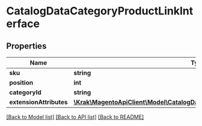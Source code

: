 # CatalogDataCategoryProductLinkInterface

## Properties
Name | Type | Description | Notes
------------ | ------------- | ------------- | -------------
**sku** | **string** |  | [optional] 
**position** | **int** |  | [optional] 
**categoryId** | **string** | Category id | 
**extensionAttributes** | [**\Krak\MagentoApiClient\Model\CatalogDataCategoryProductLinkExtensionInterface**](CatalogDataCategoryProductLinkExtensionInterface.md) |  | [optional] 

[[Back to Model list]](../README.md#documentation-for-models) [[Back to API list]](../README.md#documentation-for-api-endpoints) [[Back to README]](../README.md)


